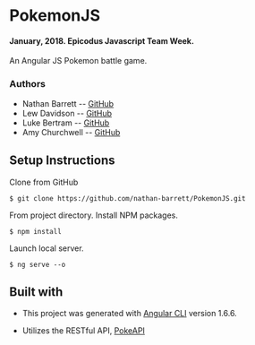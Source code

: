 # PokemonJS
#### January, 2018. Epicodus Javascript Team Week.

An Angular JS Pokemon battle game.

### Authors

* Nathan Barrett -- [GitHub](https://github.com/nathan-barrett)
* Lew Davidson -- [GitHub](https://github.com/lewdavidson)
* Luke Bertram -- [GitHub](https://github.com/lukebertram)
* Amy Churchwell -- [GitHub](https://github.com/amychurchwell)

## Setup Instructions

Clone from GitHub
```
$ git clone https://github.com/nathan-barrett/PokemonJS.git
```

From project directory. Install NPM packages.
```
$ npm install
```

Launch local server.
```
$ ng serve --o
```

## Built with

* This project was generated with [Angular CLI](https://github.com/angular/angular-cli) version 1.6.6.

* Utilizes the RESTful API, [PokeAPI](https://pokeapi.co/)

